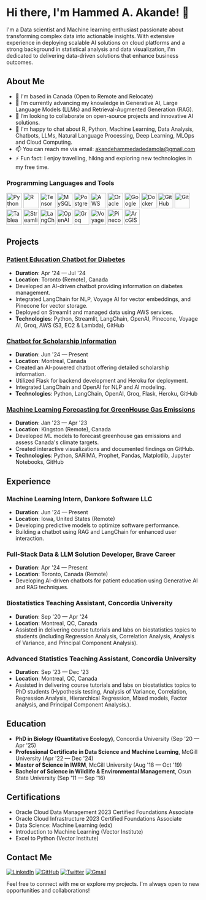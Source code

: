 <link rel="stylesheet" href="https://cdn.jsdelivr.net/npm/devicons@2.14.0/css/devicons.min.css">

# Hi there, I'm Hammed A. Akande! 👋

I'm a Data scientist and Machine learning enthusiast passionate about transforming complex data into actionable insights. With extensive experience in deploying scalable AI solutions on cloud platforms and a strong background in statistical analysis and data visualization, I'm dedicated to delivering data-driven solutions that enhance business outcomes.

## About Me

- 📍 I'm based in Canada (Open to Remote and Relocate)
- 🌱 I’m currently advancing my knowledge in Generative AI, Large Language Models (LLMs) and Retrieval-Augmented Generation (RAG).
- 👯 I’m looking to collaborate on open-source projects and innovative AI solutions.
- 💬 I'm happy to chat about R, Python, Machine Learning, Data Analysis, Chatbots, LLMs, Natural Language Processing, Deep Learning, MLOps and Cloud Computing.
- 📫 You can reach me via email: [akandehammedadedamola@gmail.com](mailto:akandehammedadedamola@gmail.com)
- ⚡ Fun fact: I enjoy travelling, hiking and exploring new technologies in my free time.


### Programming Languages and Tools

[<img src="https://cdn.jsdelivr.net/npm/simple-icons@v3/icons/python.svg" alt="Python" width="40" height="40"/>](https://www.python.org/)
[<img src="https://cdn.jsdelivr.net/npm/simple-icons@v3/icons/r.svg" alt="R" width="40" height="40"/>](https://www.r-project.org/)
[<img src="https://cdn.jsdelivr.net/npm/simple-icons@v3/icons/tensorflow.svg" alt="TensorFlow" width="40" height="40"/>](https://www.tensorflow.org/)
[<img src="https://cdn.jsdelivr.net/npm/simple-icons@v3/icons/mysql.svg" alt="MySQL" width="40" height="40"/>](https://www.mysql.com/)
[<img src="https://cdn.jsdelivr.net/npm/simple-icons@v3/icons/postgresql.svg" alt="PostgreSQL" width="40" height="40"/>](https://www.postgresql.org/)
[<img src="https://cdn.jsdelivr.net/npm/simple-icons@v3/icons/amazonaws.svg" alt="AWS" width="40" height="40"/>](https://aws.amazon.com/)
[<img src="https://cdn.jsdelivr.net/npm/simple-icons@v3/icons/oracle.svg" alt="Oracle Cloud" width="40" height="40"/>](https://www.oracle.com/cloud/)
[<img src="https://cdn.jsdelivr.net/npm/simple-icons@v3/icons/googlecloud.svg" alt="Google Cloud" width="40" height="40"/>](https://cloud.google.com/)
[<img src="https://cdn.jsdelivr.net/npm/simple-icons@v3/icons/docker.svg" alt="Docker" width="40" height="40"/>](https://www.docker.com/)
[<img src="https://cdn.jsdelivr.net/npm/simple-icons@v3/icons/github.svg" alt="GitHub" width="40" height="40"/>](https://github.com/)
[<img src="https://cdn.jsdelivr.net/npm/simple-icons@v3/icons/git.svg" alt="Git" width="40" height="40"/>](https://git-scm.com/)
[<img src="https://cdn.jsdelivr.net/npm/simple-icons@v3/icons/tableau.svg" alt="Tableau" width="40" height="40"/>](https://www.tableau.com/)
[<img src="https://cdn.jsdelivr.net/npm/simple-icons@v3/icons/streamlit.svg" alt="Streamlit" width="40" height="40"/>](https://streamlit.io/)
[<img src="https://cdn.jsdelivr.net/npm/simple-icons@v3/icons/langchain.svg" alt="LangChain" width="40" height="40"/>](https://www.langchain.com/)
[<img src="https://cdn.jsdelivr.net/npm/simple-icons@v3/icons/openai.svg" alt="OpenAI" width="40" height="40"/>](https://www.openai.com/)
[<img src="https://cdn.jsdelivr.net/npm/simple-icons@v3/icons/groq.svg" alt="Groq" width="40" height="40"/>](https://groq.com/)
[<img src="https://cdn.jsdelivr.net/npm/simple-icons@v3/icons/voyageai.svg" alt="Voyage AI" width="40" height="40"/>](https://www.voyageai.com/)
[<img src="https://cdn.jsdelivr.net/npm/simple-icons@v3/icons/pinecone.svg" alt="Pinecone" width="40" height="40"/>](https://www.pinecone.io/)
[<img src="https://cdn.jsdelivr.net/npm/simple-icons@v3/icons/arcgis.svg" alt="ArcGIS" width="40" height="40"/>](https://www.esri.com/en-us/arcgis/about-arcgis/overview)


## Projects

### [Patient Education Chatbot for Diabetes](https://my-chatbot-2407.streamlit.app/)
- **Duration**: Apr '24 — Jul '24
- **Location**: Toronto (Remote), Canada
- Developed an AI-driven chatbot providing information on diabetes management.
- Integrated LangChain for NLP, Voyage AI for vector embeddings, and Pinecone for vector storage.
- Deployed on Streamlit and managed data using AWS services.
- **Technologies**: Python, Streamlit, LangChain, OpenAI, Pinecone, Voyage AI, Groq, AWS (S3, EC2 & Lambda), GitHub

### [Chatbot for Scholarship Information](https://scholarship-chatbot-24.streamlit.app/)
- **Duration**: Jun '24 — Present
- **Location**: Montreal, Canada
- Created an AI-powered chatbot offering detailed scholarship information.
- Utilized Flask for backend development and Heroku for deployment.
- Integrated LangChain and OpenAI for NLP and AI modeling.
- **Technologies**: Python, LangChain, OpenAI, Groq, Flask, Heroku, GitHub

### [Machine Learning Forecasting for GreenHouse Gas Emissions](https://github.com/drhammed/calian_proj/blob/main/GOC_data_analysis.ipynb)
- **Duration**: Jan '23 — Apr '23
- **Location**: Kingston (Remote), Canada
- Developed ML models to forecast greenhouse gas emissions and assess Canada's climate targets.
- Created interactive visualizations and documented findings on GitHub.
- **Technologies**: Python, SARIMA, Prophet, Pandas, Matplotlib, Jupyter Notebooks, GitHub

## Experience

### Machine Learning Intern, Dankore Software LLC
- **Duration**: Jun '24 — Present
- **Location**: Iowa, United States (Remote)
- Developing predictive models to optimize software performance.
- Building a chatbot using RAG and LangChain for enhanced user interaction.

### Full-Stack Data & LLM Solution Developer, Brave Career
- **Duration**: Apr '24 — Present
- **Location**: Toronto, Canada (Remote)
- Developing AI-driven chatbots for patient education using Generative AI and RAG techniques.

### Biostatistics Teaching Assistant, Concordia University
- **Duration**: Sep '20 — Apr '24
- **Location**: Montreal, QC, Canada
- Assisted in delivering course tutorials and labs on biostatistics topics to students (including Regression Analysis, Correlation Analysis, Analysis of Variance, and Principal Component Analysis).

### Advanced Statistics Teaching Assistant, Concordia University

- **Duration**: Sep '23 — Dec '23
- **Location**: Montreal, QC, Canada
- Assisted in delivering course tutorials and labs on biostatistics topics to PhD students (Hypothesis testing, Analysis of Variance, Correlation, Regression Analysis, Hierarchical Regression, Mixed models, Factor analysis, and Principal Component Analysis.).
 


## Education

- **PhD in Biology (Quantitative Ecology)**, Concordia University (Sep '20 — Apr '25)
- **Professional Certificate in Data Science and Machine Learning**, McGill University (Apr '22 — Dec '24)
- **Master of Science in IWRM**, McGill University (Aug '18 — Oct '19)
- **Bachelor of Science in Wildlife & Environmental Management**, Osun State University (Sep '11 — Sep '16)

## Certifications

- Oracle Cloud Data Management 2023 Certified Foundations Associate
- Oracle Cloud Infrastructure 2023 Certified Foundations Associate
- Data Science: Machine Learning (edx)
- Introduction to Machine Learning (Vector Institute)
- Excel to Python (Vector Institute)

## Contact Me
[![LinkedIn](https://img.shields.io/badge/LinkedIn-0077B5?logo=linkedin&logoColor=white)](https://www.linkedin.com/in/hammedadedamolaakande/)
[![GitHub](https://img.shields.io/badge/GitHub-100000?logo=github&logoColor=white)](https://github.com/drhammed)
[![Twitter](https://img.shields.io/badge/Twitter-1DA1F2?logo=twitter&logoColor=white)](https://twitter.com/drhammed)
[![Gmail](https://img.shields.io/badge/Gmail-D14836?logo=gmail&logoColor=white)](mailto:akandehammedadedamola@gmail.com)



Feel free to connect with me or explore my projects. I'm always open to new opportunities and collaborations!
